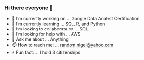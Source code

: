 ### Hi there everyone 👋

- 🔭 I’m currently working on ... Google Data Analyst Certification
- 🌱 I’m currently learning ... SQL, R, and Python
- 👯 I’m looking to collaborate on ... SQL
- 🤔 I’m looking for help with ... AWS
- 💬 Ask me about ... Anything
- 📫 How to reach me: ... random.nigel@yahoo.com
- ⚡ Fun fact: ... I hold 3 citizenships
